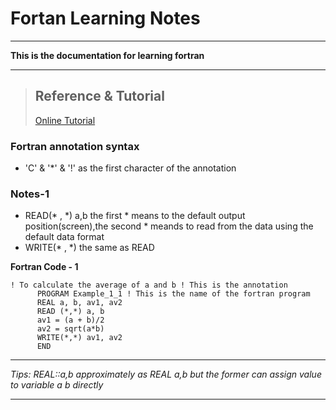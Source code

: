 # Fortan Learning Notes
-----------------------
**This is the documentation for learning fortran**

-----------------------
> ## Reference & Tutorial  
> [Online Tutorial](http://micro.ustc.edu.cn/Fortran/ZJDing)

### **Fortran annotation syntax**
* 'C' & '*' & '!' as the first character of the annotation
  
### Notes-1
* READ(* , *) a,b the first * means to the default output position(screen),the second * meands to read from the data using the default data format
* WRITE(* , *) the same as READ 

**Fortran Code - 1**
```fortran{.line-numbers}
! To calculate the average of a and b ! This is the annotation
      PROGRAM Example_1_1 ! This is the name of the fortran program
      REAL a, b, av1, av2 
      READ (*,*) a, b
      av1 = (a + b)/2
      av2 = sqrt(a*b)
      WRITE(*,*) av1, av2
      END
```
-------------------------------------------
*Tips: REAL::a,b approximately as REAL a,b but the former can assign value to variable a b directly*

-------------------------------------------
